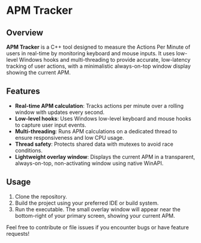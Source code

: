 # APM Tracker

## Overview

**APM Tracker** is a C++ tool designed to measure the Actions Per Minute of users in real-time by monitoring keyboard and mouse inputs. It uses low-level Windows hooks and multi-threading to provide accurate, low-latency tracking of user actions, with a minimalistic always-on-top window display showing the current APM.

## Features

- **Real-time APM calculation**: Tracks actions per minute over a rolling window with updates every second.
- **Low-level hooks**: Uses Windows low-level keyboard and mouse hooks to capture user input events.
- **Multi-threading**: Runs APM calculations on a dedicated thread to ensure responsiveness and low CPU usage.
- **Thread safety**: Protects shared data with mutexes to avoid race conditions.
- **Lightweight overlay window**: Displays the current APM in a transparent, always-on-top, non-activating window using native WinAPI.

## Usage

1. Clone the repository.
2. Build the project using your preferred IDE or build system.
3. Run the executable. The small overlay window will appear near the bottom-right of your primary screen, showing your current APM.

Feel free to contribute or file issues if you encounter bugs or have feature requests!